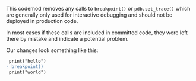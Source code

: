This codemod removes any calls to `breakpoint()` or `pdb.set_trace()` which are generally only used for interactive debugging and should not be deployed in production code.

In most cases if these calls are included in committed code, they were left there by mistake and indicate a potential problem.

Our changes look something like this:

```diff
 print("hello")
- breakpoint()
 print("world")
```
